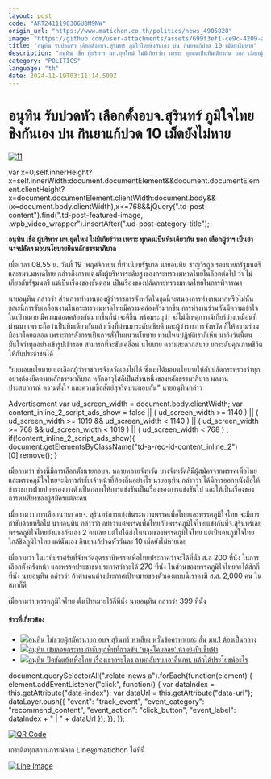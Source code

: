 ```yaml
---
layout: post
code: "ART2411190306UBM9NW"
origin_url: "https://www.matichon.co.th/politics/news_4905828"
image: "https://github.com/user-attachments/assets/699f3ef1-ce9c-4209-acad-cba9ac45e65c"
title: "อนุทิน รับปวดหัว เลือกตั้งอบจ.สุรินทร์ ภูมิใจไทยชิงกันเอง บ่น กินยาแก้ปวด 10 เม็ดยังไม่หาย"
description: "อนุทิน เชื่อ ผู้บริหาร มท.ยุคใหม่ ไม่มีเกียร์ว่าง เพราะ ทุกคนเป็นทีมเดียวกัน บอก เลือกผู้ว่าฯ เป็นอำนาจปลัดฯ มอบนโยบายยึดหลักธรรมาภิบาล"
category: "POLITICS"
language: "th"
date: 2024-11-19T03:11:14.500Z
---
```


# อนุทิน รับปวดหัว เลือกตั้งอบจ.สุรินทร์ ภูมิใจไทยชิงกันเอง บ่น กินยาแก้ปวด 10 เม็ดยังไม่หาย

[![](https://www.matichon.co.th/wp-content/uploads/2024/11/11-158.jpg "11")](https://www.matichon.co.th/wp-content/uploads/2024/11/11-158.jpg)

var x=0;self.innerHeight?x=self.innerWidth:document.documentElement&&document.documentElement.clientHeight?x=document.documentElement.clientWidth:document.body&&(x=document.body.clientWidth),x<=768&&jQuery(".td-post-content").find(".td-post-featured-image, .wpb\_video\_wrapper").insertAfter(".ud-post-category-title");

**อนุทิน เชื่อ ผู้บริหาร มท.ยุคใหม่ ไม่มีเกียร์ว่าง เพราะ ทุกคนเป็นทีมเดียวกัน บอก เลือกผู้ว่าฯ เป็นอำนาจปลัดฯ มอบนโยบายยึดหลักธรรมาภิบาล**

เมื่อเวลา 08.55 น. วันที่ 19  พฤศจิกายน ที่ทำเนียบรัฐบาล นายอนุทิน ชาญวีรกูล รองนายกรัฐมนตรี และรมว.มหาดไทย กล่าวถึงการแต่งตั้งผู้บริหารระดับสูงของกระทรวงมหาดไทยในล็อตต่อไป ว่า ไม่เกี่ยวกับรัฐมนตรี แต่เป็นเรื่องของขั้นตอน เป็นเรื่องของปลัดกระทรวงมหาดไทยในการพิจารณา

นายอนุทิน กล่าวว่า ส่วนการทำงานของผู้ว่าราชการจังหวัดในชุดนี้จะสนองการทำงานมากหรือไม่นั้น ขณะนี้การขับเคลื่อนงานในกระทรวงมหาดไทยมีความคล่องตัวมากขึ้น การทำงานร่วมกันมีความเข้าใจในเป้าหมาย มีความสอดคล้องกันมากขึ้นก็น่าจะดีขึ้น พร้อมระบุว่า จะไม่มีเหตุการณ์เกียร์ว่างเหมือนที่ผ่านมา เพราะถือว่าเป็นทีมเดียวกันแล้ว ซึ่งที่ผ่านมาระดับอธิบดี และผู้ว่าราชการจังหวัด ก็ให้ความร่วมมือมาโดยตลอด เพราะการสั่งการเป็นการสั่งในแนวนโยบาย ท่านไหนปฏิบัติเราก็เห็น มาถึงวันนี้ตนมั่นใจว่าทุกอย่างเข้ารูปเข้ารอย สามารถที่จะขับเคลื่อน นโยบาย ความสะดวกสบาย ยกระดับคุณภาพชีวิตให้กับประชาชนได้

“ผมมอบนโยบาย แต่เลือกผู้ว่าราชการจังหวัดเองไม่ได้ ซึ่งผมได้มอบนโยบายให้กับปลัดกระทรวงว่าทุกอย่างต้องยึดตามหลักธรรมาภิบาล หลักอาวุโสก็เป็นส่วนหนึ่งของหลักธรรมาภิบาล ผลงาน ประสบการณ์ ความตั้งใจ และความซื่อสัตย์สุจริตประกอบกัน” นายอนุทินกล่าว

Advertisement var ud\_screen\_width = document.body.clientWidth; var content\_inline\_2\_script\_ads\_show = false || ( ud\_screen\_width >= 1140 ) || ( ud\_screen\_width >= 1019 && ud\_screen\_width < 1140 ) || ( ud\_screen\_width >= 768 && ud\_screen\_width < 1019 ) || ( ud\_screen\_width < 768 ) ; if(!content\_inline\_2\_script\_ads\_show){ document.getElementsByClassName("td-a-rec-id-content\_inline\_2")\[0\].remove(); }

เมื่อถามว่า ช่วงนี้มีการเลือกตั้งนายกอบจ. หลายหลายจังหวัด บางจังหวัดก็มีผู้สมัครจากพรรคเพื่อไทยและพรรคภูมิใจไทยจะมีการกำชับเจ้าหน้าที่ท้องถิ่นอย่างไร นายอนุทิน กล่าวว่า ได้มีการออกหนังสือให้ ข้าราชการฝ่ายปกครองวางตัวเป็นกลางให้การแข่งขันเป็นเรื่องของการแข่งขันไป และให้เป็นเรื่องของการหาเสียงของผู้สมัครแต่ละคน

เมื่อถามว่า การเลือกนายก อบจ. สุรินทร์การแข่งขันระหว่างพรรคเพื่อไทยและพรรคภูมิใจไทย จะมีการกำชับด้วยหรือไม่ นายอนุทิน กล่าวว่า อย่าว่าแต่พรรคเพื่อไทยกับพรรคภูมิใจไทยแข่งกันที่จ.สุรินทร์เลย พรรคภูมิใจไทยยังแข่งกันเอง 2 คนเลย แต่ไม่ได้ส่งในนามของพรรคภูมิใจไทย แต่เป็นคนภูมิใจไทย ใกล้ชิดภูมิใจไทย แค่นั้นเอง กินยาแก้ปวดหัววันละ 10 เม็ดยังไม่หายเลย

เมื่อถามว่า ในเวทีปราศรัยที่จังหวัดอุดรธานีพรรคเพื่อไทยประกาศว่าจะได้ที่นั่ง ส.ส 200 ที่นั่ง ในการเลือกตั้งครั้งหน้า และพรรคประชาชนประกาศว่าจะได้ 270 ที่นั่ง ในส่วนของพรรคภูมิใจไทยจะได้สักกี่ที่นั่ง นายอนุทิน กล่าวว่า ถ้าต่างคนต่างประกาศเป้าหมายของตัวเองแบบนี้เราคงมี ส.ส. 2,000 คน ในสภาก็ดี

เมื่อถามว่า พรรคภูมิใจไทย ตั้งเป้าหมายไว้กี่ที่นั่ง นายอนุทิน กล่าวว่า 399 ที่นั่ง

#### ข่าวที่เกี่ยวข้อง

*   [![](https://www.matichon.co.th/wp-content/uploads/2024/11/อนุทิน1811.jpg)อนุทิน ไม่ช่วยผู้สมัครนายก อบจ.สุรินทร์ หาเสียง หวั่นข้อครหาเยอะ ลั่น มท.1 ต้องเป็นกลาง](https://www.matichon.co.th/politics/news_4904400)
*   [![](https://www.matichon.co.th/wp-content/uploads/2024/11/anutin1.jpg)อนุทิน เข้มลอยกระทง กำชับทุกพื้นที่กวดขัน ‘พลุ-โคมลอย’ ห้ามยิงปืนขึ้นฟ้า](https://www.matichon.co.th/politics/news_4899061)
*   [![](https://www.matichon.co.th/wp-content/uploads/2024/11/2064704777.jpg)อนุทิน ปัดขัดแย้งเพื่อไทย เรื่องเขากระโดง ถามกลับรบ.เอาคืนภท. แล้วได้ประโยชน์อะไร](https://www.matichon.co.th/politics/news_4897910)

document.querySelectorAll(".relate-news a").forEach(function(element) { element.addEventListener("click", function() { var dataIndex = this.getAttribute("data-index"); var dataUrl = this.getAttribute("data-url"); dataLayer.push({ "event": "track\_event", "event\_category": "recommend\_content", "event\_action": "click\_button", "event\_label": dataIndex + " | " + dataUrl }); }); });

[![QR Code](https://www.matichon.co.th/wp-content/uploads/2023/07/wob1371z.jpg)](https://lin.ee/ht0nDxX)

เกาะติดทุกสถานการณ์จาก Line@matichon ได้ที่นี่

[![Line Image](https://www.matichon.co.th/wp-content/uploads/2023/07/th.png)](https://lin.ee/ht0nDxX)